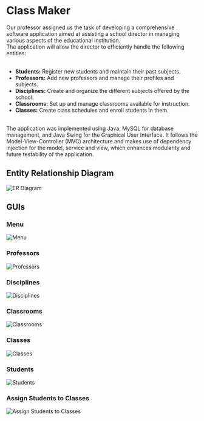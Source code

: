 # Class Maker

Our professor assigned us the task of developing a comprehensive software application aimed at assisting a school director in managing various aspects of the educational institution. <br/>
The application will allow the director to efficiently handle the following entities:<br/><br/>

* **Students:** Register new students and maintain their past subjects. <br/>
* **Professors:** Add new professors and manage their profiles and subjects. <br/>
* **Disciplines:** Create and organize the different subjects offered by the school. <br/>
* **Classrooms:** Set up and manage classrooms available for instruction. <br/>
* **Classes:** Create class schedules and enroll students in them. <br/><br/>

The application was implemented using Java, MySQL for database management, and Java Swing for the Graphical User Interface. It follows the Model-View-Controller (MVC) architecture and makes use of dependency injection for the model, service and view, which enhances modularity and future testability of the application. <br/>

## Entity Relationship Diagram
![ER Diagram](images/Database_ER_Diagram.png)

## GUIs
### Menu
![Menu](images/Menu_GUI.jpg)

### Professors
![Professors](images/Professor_GUI.jpg)

### Disciplines
![Disciplines](images/Discipline_GUI.jpg)

### Classrooms
![Classrooms](images/Classroom_GUI.jpg)

### Classes
![Classes](images/Class_GUI.jpg)

### Students
![Students](images/Student_GUI.jpg)

### Assign Students to Classes
![Assign Students to Classes](images/StudentClass_GUI.jpg)
